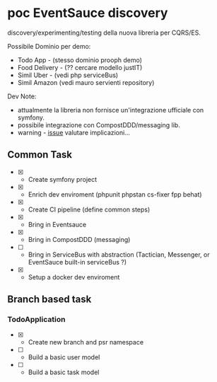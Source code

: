 # poc EventSauce discovery

discovery/experimenting/testing della nuova libreria per CQRS/ES.

Possibile Dominio per demo:
- Todo App - (stesso dominio prooph demo)
- Food Delivery - (?? cercare modello justIT) 
- Simil Uber - (vedi php serviceBus)
- Simil Amazon (vedi mauro servienti repository)

Dev Note:
- attualmente la libreria non fornisce un'integrazione ufficiale con symfony.
- possibile integrazione con CompostDDD/messaging lib.
- warning - [issue](https://github.com/EventSaucePHP/EventSauce/issues/58#event-2643267344) valutare implicazioni... 


## Common Task
- [x] - Create symfony project

- [x] - Enrich dev enviroment (phpunit phpstan cs-fixer fpp behat)

- [x] - Create CI pipeline (define common steps)

- [x] - Bring in Eventsauce

- [x] - Bring in CompostDDD (messaging)

- [ ] - Bring in ServiceBus with abstraction (Tactician, Messenger, or EventSauce built-in serviceBus ?)

- [x] - Setup a docker dev enviroment


##  Branch based task


### TodoApplication

- [x] - Create new branch and psr namespace

- [ ] - Build a basic user model
      
- [ ] - Build a basic task model